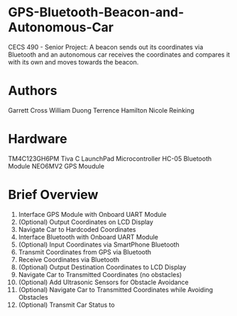 # GPS-Bluetooth-Beacon-and-Autonomous-Car
CECS 490 - Senior Project:
  A beacon sends out its coordinates via Bluetooth and an autonomous car receives the coordinates and compares it with its own and moves towards the beacon.
# Authors
Garrett  Cross
William  Duong
Terrence Hamilton
Nicole   Reinking
# Hardware
TM4C123GH6PM Tiva C LaunchPad Microcontroller
HC-05        Bluetooth Module
NEO6MV2      GPS Moudule
# Brief Overview
1.  Interface GPS Module with Onboard UART Module
2.  (Optional) Output Coordinates on LCD Display
3.  Navigate Car to Hardcoded Coordinates
4.  Interface Bluetooth with Onboard UART Module
5.  (Optional) Input Coordinates via SmartPhone Bluetooth
6.  Transmit Coordinates from GPS via Bluetooth
7.  Receive Coordinates via Bluetooth
8.  (Optional) Output Destination Coordinates to LCD Display
9.  Navigate Car to Transmitted Coordinates (no obstacles)
10. (Optional) Add Ultrasonic Sensors for Obstacle Avoidance
11. (Optional) Navigate Car to Transmitted Coordinates
    while Avoiding Obstacles
12. (Optional) Transmit Car Status to
